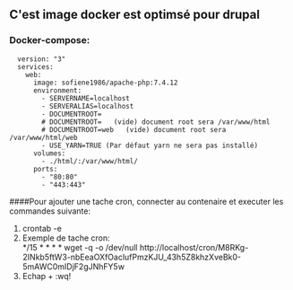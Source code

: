 ## C'est image docker est optimsé pour drupal

### Docker-compose:

      version: "3"
      services:
        web:
          image: sofiene1986/apache-php:7.4.12
          environment:
            - SERVERNAME=localhost
            - SERVERALIAS=localhost
            - DOCUMENTROOT=
            # DOCUMENTROOT=   (vide) document root sera /var/www/html
            # DOCUMENTROOT=web   (vide) document root sera /var/www/html/web
            - USE_YARN=TRUE (Par défaut yarn ne sera pas installé)
          volumes:
            - ./html/:/var/www/html/
          ports:
            - "80:80"
            - "443:443"

####Pour ajouter une tache cron, connecter au contenaire et executer les commandes suivante:
1) crontab -e
2) Exemple de tache cron:  
   */15 * * * * wget -q -o /dev/null http://localhost/cron/M8RKg-2INkb5ftW3-nbEeaOXfOaclufPmzKJU_43h5Z8khzXveBk0-5mAWC0mIDjF2gJNhFY5w
3) Echap + :wq!      

